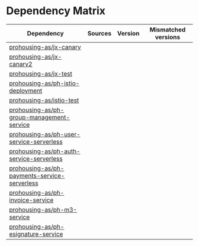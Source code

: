 # Dependency Matrix

Dependency | Sources | Version | Mismatched versions
---------- | ------- | ------- | -------------------
[prohousing-as/jx-canary](https://github.com/prohousing-as/jx-canary.git) |  | []() | 
[prohousing-as/jx-canary2](https://github.com/prohousing-as/jx-canary2.git) |  | []() | 
[prohousing-as/jx-test](https://github.com/prohousing-as/jx-test.git) |  | []() | 
[prohousing-as/ph-istio-deployment](https://github.com/prohousing-as/ph-istio-deployment.git) |  | []() | 
[prohousing-as/istio-test](https://github.com/prohousing-as/istio-test.git) |  | []() | 
[prohousing-as/ph-group-management-service](https://github.com/prohousing-as/ph-group-management-service.git) |  | []() | 
[prohousing-as/ph-user-service-serverless](https://github.com/prohousing-as/ph-user-service-serverless.git) |  | []() | 
[prohousing-as/ph-auth-service-serverless](https://github.com/prohousing-as/ph-auth-service-serverless.git) |  | []() | 
[prohousing-as/ph-payments-service-serverless](https://github.com/prohousing-as/ph-payments-service-serverless.git) |  | []() | 
[prohousing-as/ph-invoice-service](https://github.com/prohousing-as/ph-invoice-service.git) |  | []() | 
[prohousing-as/ph-m3-service](https://github.com/prohousing-as/ph-m3-service.git) |  | []() | 
[prohousing-as/ph-esignature-service](https://github.com/prohousing-as/ph-esignature-service.git) |  | []() | 

